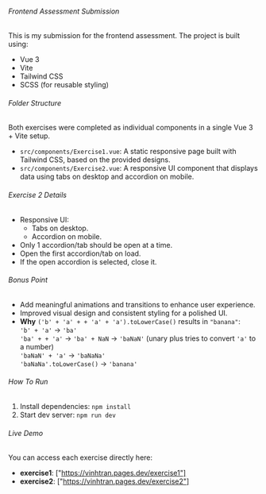 ###### Frontend Assessment Submission
This is my submission for the frontend assessment. The project is built using:
- Vue 3
- Vite
- Tailwind CSS
- SCSS (for reusable styling)

###### Folder Structure

Both exercises were completed as individual components in a single Vue 3 + Vite setup.

- `src/components/Exercise1.vue`: A static responsive page built with Tailwind CSS, based on the provided designs.
- `src/components/Exercise2.vue`: A responsive UI component that displays data using tabs on desktop and accordion on mobile.

###### Exercise 2 Details
- Responsive UI:
    - Tabs on desktop.
    - Accordion on mobile.
- Only 1 accordion/tab should be open at a time.
- Open the first accordion/tab on load.
- If the open accordion is selected, close it.

###### Bonus Point
- Add meaningful animations and transitions to enhance user experience.
- Improved visual design and consistent styling for a polished UI.
- **Why** `('b' + 'a' + + 'a' + 'a').toLowerCase()` results in `"banana"`:   
    `'b' + 'a'` -> `'ba'`  
    `'ba' + + 'a'` -> `'ba' + NaN` -> `'baNaN'` (unary plus tries to convert `'a'` to a number)  
    `'baNaN' + 'a'` -> `'baNaNa'`  
    `'baNaNa'.toLowerCase()` -> `'banana'`   

###### How To Run

1. Install dependencies: `npm install`
2. Start dev server: `npm run dev`


###### Live Demo

You can access each exercise directly here:

- **exercise1**: ["https://vinhtran.pages.dev/exercise1"]
- **exercise2**: ["https://vinhtran.pages.dev/exercise2"]